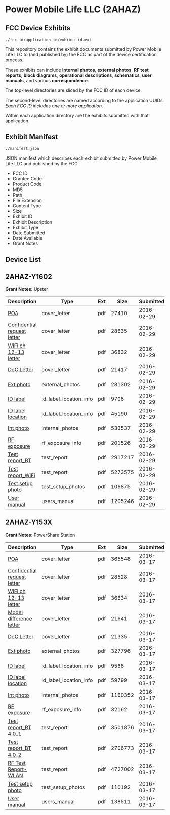 # Power Mobile Life LLC (2AHAZ)
## FCC Device Exhibits

```
./fcc-id/application-id/exhibit-id.ext
```

This repository contains the exhibit documents submitted by Power Mobile Life LLC to (and published by) the FCC as part of the device certification process.

These exhibits can include **internal photos**, **external photos**, **RF test reports**, **block diagrams**, **operational descriptions**, **schematics**, **user manuals**, and various **correspondence**.

The top-level directories are sliced by the FCC ID of each device.

The second-level directories are named according to the application UUIDs. *Each FCC ID includes one or more application.*

Within each application directory are the exhibits submitted with that application. 

## Exhibit Manifest

```
./manifest.json
```

JSON manifest which describes each exhibit submitted by Power Mobile Life LLC and published by the FCC.

- FCC ID
- Grantee Code
- Product Code
- MD5
- Path
- File Extension
- Content Type
- Size
- Exhibit ID
- Exhibit Description
- Exhibit Type
- Date Submitted
- Date Available
- Grant Notes

## Device List
## 2AHAZ-Y1602
**Grant Notes:** Upster

| Description | Type | Ext | Size | Submitted | Available |
| ----------- | ---- | --- | ---- | --------- | --------- |
| [POA](2AHAZ-Y1602/9c4750657c1cd91a4045ffe0b86288d8/2915564.pdf) | cover_letter | pdf | 27410 | 2016-02-29 | 2016-03-01 |
| [Confidential request letter](2AHAZ-Y1602/9c4750657c1cd91a4045ffe0b86288d8/2915565.pdf) | cover_letter | pdf | 28635 | 2016-02-29 | 2016-03-01 |
| [WiFi ch 12-13 letter](2AHAZ-Y1602/9c4750657c1cd91a4045ffe0b86288d8/2915566.pdf) | cover_letter | pdf | 36832 | 2016-02-29 | 2016-03-01 |
| [DoC Letter](2AHAZ-Y1602/9c4750657c1cd91a4045ffe0b86288d8/2915567.pdf) | cover_letter | pdf | 21417 | 2016-02-29 | 2016-03-01 |
| [Ext photo](2AHAZ-Y1602/9c4750657c1cd91a4045ffe0b86288d8/2915572.pdf) | external_photos | pdf | 281302 | 2016-02-29 | 2016-03-01 |
| [ID label](2AHAZ-Y1602/9c4750657c1cd91a4045ffe0b86288d8/2915574.pdf) | id_label_location_info | pdf | 9706 | 2016-02-29 | 2016-03-01 |
| [ID label location](2AHAZ-Y1602/9c4750657c1cd91a4045ffe0b86288d8/2915575.pdf) | id_label_location_info | pdf | 45190 | 2016-02-29 | 2016-03-01 |
| [Int photo](2AHAZ-Y1602/9c4750657c1cd91a4045ffe0b86288d8/2915573.pdf) | internal_photos | pdf | 533537 | 2016-02-29 | 2016-03-01 |
| [RF exposure](2AHAZ-Y1602/9c4750657c1cd91a4045ffe0b86288d8/2915568.pdf) | rf_exposure_info | pdf | 201526 | 2016-02-29 | 2016-03-01 |
| [Test report_BT](2AHAZ-Y1602/9c4750657c1cd91a4045ffe0b86288d8/2915569.pdf) | test_report | pdf | 2917217 | 2016-02-29 | 2016-03-01 |
| [Test report_WiFi](2AHAZ-Y1602/9c4750657c1cd91a4045ffe0b86288d8/2915570.pdf) | test_report | pdf | 5273575 | 2016-02-29 | 2016-03-01 |
| [Test setup photo](2AHAZ-Y1602/9c4750657c1cd91a4045ffe0b86288d8/2915571.pdf) | test_setup_photos | pdf | 106875 | 2016-02-29 | 2016-03-01 |
| [User manual](2AHAZ-Y1602/9c4750657c1cd91a4045ffe0b86288d8/2915576.pdf) | users_manual | pdf | 1205246 | 2016-02-29 | 2016-03-01 |
## 2AHAZ-Y153X
**Grant Notes:** PowerShare Station

| Description | Type | Ext | Size | Submitted | Available |
| ----------- | ---- | --- | ---- | --------- | --------- |
| [POA](2AHAZ-Y153X/ba1647a55d8c05e85176f66cbb17b716/2932702.pdf) | cover_letter | pdf | 365548 | 2016-03-17 | 2016-03-17 |
| [Confidential request letter](2AHAZ-Y153X/ba1647a55d8c05e85176f66cbb17b716/2932703.pdf) | cover_letter | pdf | 28528 | 2016-03-17 | 2016-03-17 |
| [WiFi ch 12-13 letter](2AHAZ-Y153X/ba1647a55d8c05e85176f66cbb17b716/2932704.pdf) | cover_letter | pdf | 36634 | 2016-03-17 | 2016-03-17 |
| [Model difference letter](2AHAZ-Y153X/ba1647a55d8c05e85176f66cbb17b716/2932705.pdf) | cover_letter | pdf | 21641 | 2016-03-17 | 2016-03-17 |
| [DoC Letter](2AHAZ-Y153X/ba1647a55d8c05e85176f66cbb17b716/2932706.pdf) | cover_letter | pdf | 21335 | 2016-03-17 | 2016-03-17 |
| [Ext photo](2AHAZ-Y153X/ba1647a55d8c05e85176f66cbb17b716/2932712.pdf) | external_photos | pdf | 327796 | 2016-03-17 | 2016-03-17 |
| [ID label](2AHAZ-Y153X/ba1647a55d8c05e85176f66cbb17b716/2932714.pdf) | id_label_location_info | pdf | 9568 | 2016-03-17 | 2016-03-17 |
| [ID label location](2AHAZ-Y153X/ba1647a55d8c05e85176f66cbb17b716/2932715.pdf) | id_label_location_info | pdf | 59799 | 2016-03-17 | 2016-03-17 |
| [Int photo](2AHAZ-Y153X/ba1647a55d8c05e85176f66cbb17b716/2932713.pdf) | internal_photos | pdf | 1160352 | 2016-03-17 | 2016-03-17 |
| [RF exposure](2AHAZ-Y153X/ba1647a55d8c05e85176f66cbb17b716/2932707.pdf) | rf_exposure_info | pdf | 32162 | 2016-03-17 | 2016-03-17 |
| [Test report_BT 4.0_1](2AHAZ-Y153X/ba1647a55d8c05e85176f66cbb17b716/2932708.pdf) | test_report | pdf | 3501876 | 2016-03-17 | 2016-03-17 |
| [Test report_BT 4.0_2](2AHAZ-Y153X/ba1647a55d8c05e85176f66cbb17b716/2932709.pdf) | test_report | pdf | 2706773 | 2016-03-17 | 2016-03-17 |
| [RF Test Report-WLAN](2AHAZ-Y153X/ba1647a55d8c05e85176f66cbb17b716/2933080.pdf) | test_report | pdf | 4727002 | 2016-03-17 | 2016-03-17 |
| [Test setup photo](2AHAZ-Y153X/ba1647a55d8c05e85176f66cbb17b716/2932710.pdf) | test_setup_photos | pdf | 110192 | 2016-03-17 | 2016-03-17 |
| [User manual](2AHAZ-Y153X/ba1647a55d8c05e85176f66cbb17b716/2932711.pdf) | users_manual | pdf | 138511 | 2016-03-17 | 2016-03-17 |
